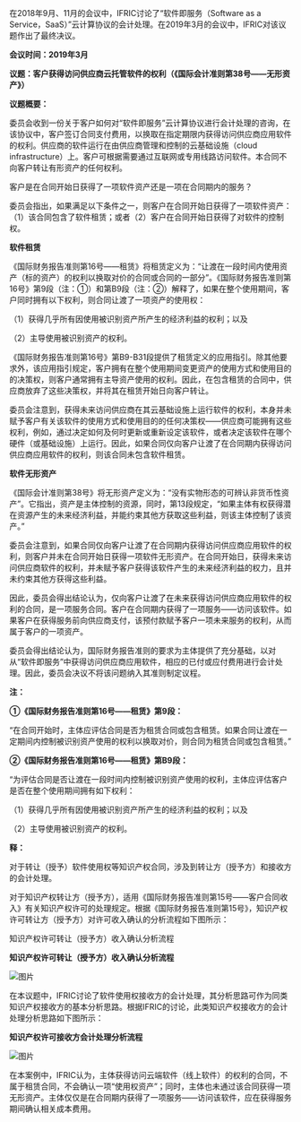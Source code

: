 在2018年9月、11月的会议中，IFRIC讨论了“软件即服务（Software as a Service，SaaS）”云计算协议的会计处理。在2019年3月的会议中，IFRIC对该议题作出了最终决议。

**会议时间：2019年3月**

**议题：客户获得访问供应商云托管软件的权利（《国际会计准则第38号——无形资产》）**

**议题概要：**

委员会收到一份关于客户如何对“软件即服务”云计算协议进行会计处理的咨询，在该协议中，客户签订合同支付费用，以换取在指定期限内获得访问供应商应用软件的权利。供应商的软件运行在由供应商管理和控制的云基础设施（cloud infrastructure）上。客户可根据需要通过互联网或专用线路访问软件。本合同不向客户转让有形资产的任何权利。

  客户是在合同开始日获得了一项软件资产还是一项在合同期内的服务？

  委员会指出，如果满足以下条件之一，则客户在合同开始日获得了一项软件资产：（1）该合同包含了软件租赁；或者（2）客户在合同开始日获得了对软件的控制权。

  **软件租赁**

《国际财务报告准则第16号——租赁》将租赁定义为：“让渡在一段时间内使用资产（标的资产）的权利以换取对价的合同或合同的一部分”。《国际财务报告准则第16号》第9段（注：①）和第B9段（注：②）解释了，如果在整个使用期间，客户同时拥有以下权利，则合同让渡了一项资产的使用权：

（1）获得几乎所有因使用被识别资产所产生的经济利益的权利；以及

（2）主导使用被识别资产的权利。

《国际财务报告准则第16号》第B9-B31段提供了租赁定义的应用指引。除其他要求外，该应用指引规定，客户拥有在整个使用期间变更资产的使用方式和使用目的的决策权，则客户通常拥有主导资产使用的权利。因此，在包含租赁的合同中，供应商放弃了这些决策权，并将其在租赁开始日向客户转让。

  委员会注意到，获得未来访问供应商在其云基础设施上运行软件的权利，本身并未赋予客户有关该软件的使用方式和使用目的的任何决策权——供应商可能拥有这些权利，例如，通过决定如何及何时更新或重新设定该软件，或者决定该软件在哪个硬件（或基础设施）上运行。因此，如果合同仅向客户让渡了在合同期内获得访问供应商应用软件的权利，则该合同未包含软件租赁。

  **软件无形资产**

《国际会计准则第38号》将无形资产定义为：“没有实物形态的可辨认非货币性资产”。它指出，资产是主体控制的资源，同时，第13段规定，“如果主体有权获得潜在资源产生的未来经济利益，并能约束其他方获取这些利益，则该主体控制了该资产。”

  委员会注意到，如果合同仅向客户让渡了在合同期内获得访问供应商应用软件的权利，则客户并未在合同开始日获得一项软件无形资产。在合同开始日，获得未来访问供应商软件的权利，并未赋予客户获得该软件产生的未来经济利益的权力，且并未约束其他方获得这些利益。

  因此，委员会得出结论认为，仅向客户让渡了在未来获得访问供应商应用软件的权利的合同，是一项服务合同。客户在合同期内获得了一项服务——访问该软件。如果客户在获得服务前向供应商支付，该预付款赋予客户一项未来服务的权利，从而属于客户的一项资产。

  委员会得出结论认为，国际财务报告准则的要求为主体提供了充分基础，以对从“软件即服务”中获得访问供应商应用软件，相应的已付或应付费用进行会计处理。因此，委员会决议不将该问题纳入其准则制定议程。

  **注：**

**①《国际财务报告准则第16号——租赁》第9段：**

“在合同开始时，主体应评估合同是否为租赁合同或包含租赁。如果合同让渡在一定期间内控制被识别资产使用的权利以换取对价，则合同为租赁合同或包含租赁。”

  **②《国际财务报告准则第16号——租赁》第B9段：**

“为评估合同是否让渡在一段时间内控制被识别资产使用的权利，主体应评估客户是否在整个使用期间拥有如下权利：

（1）获得几乎所有因使用被识别资产所产生的经济利益的权利；以及

（2）主导使用被识别资产的权利。

  **释：**

对于转让（授予）软件使用权等知识产权合同，涉及到转让方（授予方）和接收方的会计处理。

  对于知识产权转让方（授予方），适用《国际财务报告准则第15号——客户合同收入》有关知识产权许可的处理规定。根据《国际财务报告准则第15号》，知识产权许可转让方（授予方）对许可收入确认的分析流程如下图所示：

知识产权许可转让（授予方）收入确认分析流程

  **知识产权许可转让（授予方）收入确认分析流程**

![图片](https://mmbiz.qpic.cn/mmbiz_jpg/TREicFIvXG4AdfEBrBSpEtO0MG0zzicDWyOUc6oo14uUsNC2ib8q2gOOaEm0ArXR5PJ4G3FM5heX46jWPHavvfZfg/640?wx_fmt=jpeg&tp=webp&wxfrom=5&wx_lazy=1&wx_co=1)

  在本议题中，IFRIC讨论了软件使用权接收方的会计处理，其分析思路可作为同类知识产权接收方的基本分析思路。根据IFRIC的讨论，此类知识产权接收方的会计处理分析思路如下图所示：

  **知识产权许可接收方会计处理分析流程**

![图片](https://mmbiz.qpic.cn/mmbiz_jpg/TREicFIvXG4AdfEBrBSpEtO0MG0zzicDWyraoBSkIFnO4aib0QbUoDzEG8qPic5qic9T5z3wicZldjpSxScpFwlAwjDg/640?wx_fmt=jpeg&tp=webp&wxfrom=5&wx_lazy=1&wx_co=1)

在本案例中，IFRIC认为，主体获得访问云端软件（线上软件）的权利的合同，不属于租赁合同，不会确认一项“使用权资产”；同时，主体也未通过该合同获得一项无形资产。主体仅仅是在合同期内获得了一项服务——访问该软件，应在获得服务期间确认相关成本费用。